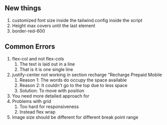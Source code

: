## New things
1. customized font size inside the tailwind.config inside the script
2. Height max covers until the last element
3. border-red-600
## Common Errors
1. flex-col and not flex-cols
    1. The text is laid out in a line
    2. That is it is one single line
2. justify-center not working in section recharge "Recharge Prepaid Mobile
    1. Reason 1: The words do occupy the space available
    2. Reason 2: It couldn't go to the top due to less space
    2. Solution: To move with position
3. You need more detailed approach for 
4. Problems with grid
    1. Too hard for responsiveness
    2. Instead flex wrap
5. Image size should be different for different break point range
